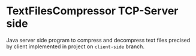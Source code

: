 # TextFilesCompressor TCP-Server side
Java server side program to compress and decompress text files precised by client implemented in project on `client-side` branch.
